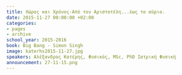 ```yaml
---
title: Χώρος και Χρόνος-Από τον Αριστοτέλη...έως το αύριο.
date: 2015-11-27 00:00:00 +02:00
categories:
- pages
- archive
school_year: 2015-2016
book: Big Bang - Simon Singh
image: katerhs2015-11-27.jpg
speakers: Αλέξανδρος Κατέρης, Φυσικός, MSc, PhD Ιατρική Φυσική
announcement: 27-11-15.png
---
```


